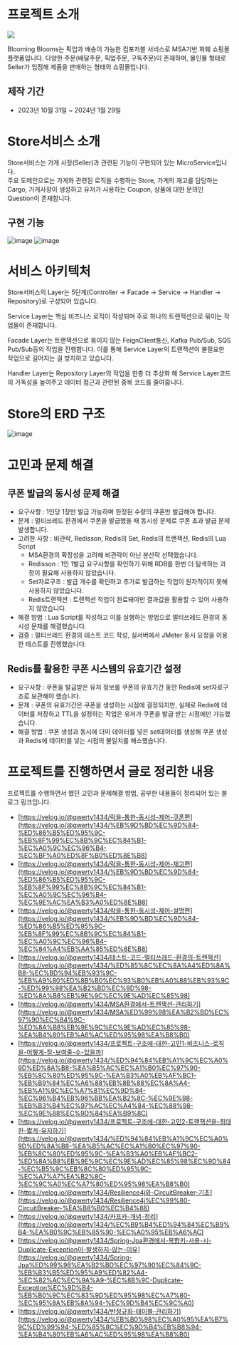 # 프로젝트 소개

![](https://velog.velcdn.com/images/qwerty1434/post/c27ed136-9acd-4cfe-a44a-25281973d46f/image.png)

Blooming Blooms는 픽업과 배송이 가능한 컴포저블 서비스로 MSA기반 화훼 쇼핑몰 플랫폼입니다. 다양한 주문(배달주문, 픽업주문, 구독주문)이 존재하며, 몰인몰 형태로 Seller가 입점해 제품을 판매하는 형태의 쇼핑몰입니다.

## 제작 기간
- 2023년 10월 31일 ~ 2024년 1월 29일

# Store서비스 소개

Store서비스는 가게 사장(Seller)과 관련된 기능이 구현되어 있는 MicroService입니다. 
</br>
주요 도메인으로는 가게와 관련된 로직을 수행하는 Store, 가게의 재고를 담당하는 Cargo, 가게사장이 생성하고 유저가 사용하는 Coupon, 상품에 대한 문의인 Question이 존재합니다. 

## 구현 기능
![image](https://github.com/qwerty1434/BB-Store/assets/25142537/f0c2a8a9-1629-4a93-aa75-456c0888d66c)
![image](https://github.com/qwerty1434/BB-Store/assets/25142537/a33b17d4-423b-4286-8e58-ebe018d972b9)



# 서비스 아키텍처

Store서비스의 Layer는 5단계(Controller → Facade → Service → Handler → Repository)로 구성되어 있습니다. 

Service Layer는 핵심 비즈니스 로직이 작성되며 주로 하나의 트랜잭션으로 묶이는 작업들이 존재합니다. 

Facade Layer는 트랜잭션으로 묶이지 않는 FeignClient통신, Kafka Pub/Sub, SQS Pub/Sub등의 작업을 진행합니다. 이를 통해 Service Layer의 트랜잭션이 불필요한 작업으로 길어지는 걸 방지하고 있습니다.

Handler Layer는 Repository Layer의 작업을 한층 더 추상화 해 Service Layer코드의 가독성을 높여주고 데이터 접근과 관련된 중복 코드를 줄여줍니다.

# Store의 ERD 구조
![image](https://github.com/qwerty1434/BB-Store/assets/25142537/f8f437a2-f177-4968-9ba0-8face4641b38)


# 고민과 문제 해결

## 쿠폰 발급의 동시성 문제 해결 

- 요구사항 : 1인당 1장만 발급 가능하며 한정된 수량의 쿠폰만 발급해야 합니다.
- 문제 : 멀티쓰레드 환경에서 쿠폰을 발급했을 때 동시성 문제로 쿠폰 초과 발급 문제 발생합니다.
- 고려한 사항 : 비관락, Redisson, Redis의 Set, Redis의 트랜잭션, Redis의 Lua Script
    - MSA환경의 확장성을 고려해 비관락이 아닌 분산락 선택했습니다.
    - Redisson : 1인 1발급 요구사항을 확인하기 위해 RDB를 한번 더 탐색하는 과정이 필요해 사용하지 않았습니다.
    - Set자료구조 : 발급 개수를 확인하고 추가로 발급하는 작업이 원자적이지 못해 사용하지 않았습니다.
    - Redis트랜잭션 : 트랜잭션 작업이 완료돼야만 결과값을 활용할 수 있어 사용하지 않았습니다.
- 해결 방법 : Lua Script를 작성하고 이를 실행하는 방법으로 멀티쓰레드 환경의 동시성 문제를 해결했습니다.
- 검증 : 멀티쓰레드 환경의 테스트 코드 작성, 실서버에서 JMeter 동시 요청을 이용한 테스트를 진행했습니다.

## Redis를 활용한 쿠폰 시스템의 유효기간 설정 

- 요구사항 : 쿠폰을 발급받은 유저 정보를 쿠폰의 유효기간 동안 Redis에 set자료구조로 보관해야 했습니다.
- 문제 : 쿠폰의 유효기간은 쿠폰을 생성하는 시점에 결정되지만, 실제로 Redis에 데이터를 저장하고 TTL을 설정하는 작업은 유저가 쿠폰을 발급 받는 시점에만 가능했습니다.
- 해결 방법 : 쿠폰 생성과 동시에 더미 데이터를 넣은 set데이터를 생성해 쿠폰 생성과 Redis에 데이터를 넣는 시점의 불일치를 해소했습니다.


# 프로젝트를 진행하면서 글로 정리한 내용
프로젝트를 수행하면서 했던 고민과 문제해결 방법, 공부한 내용들이 정리되어 있는 블로그 링크입니다.
- [https://velog.io/@qwerty1434/락을-통한-동시성-제어-쿠폰편](https://velog.io/@qwerty1434/%EB%9D%BD%EC%9D%84-%ED%86%B5%ED%95%9C-%EB%8F%99%EC%8B%9C%EC%84%B1-%EC%A0%9C%EC%96%B4-%EC%BF%A0%ED%8F%B0%ED%8E%B8)
- [https://velog.io/@qwerty1434/락을-통한-동시성-제어-재고편](https://velog.io/@qwerty1434/%EB%9D%BD%EC%9D%84-%ED%86%B5%ED%95%9C-%EB%8F%99%EC%8B%9C%EC%84%B1-%EC%A0%9C%EC%96%B4-%EC%9E%AC%EA%B3%A0%ED%8E%B8)
- [https://velog.io/@qwerty1434/락을-통한-동시성-제어-설명편](https://velog.io/@qwerty1434/%EB%9D%BD%EC%9D%84-%ED%86%B5%ED%95%9C-%EB%8F%99%EC%8B%9C%EC%84%B1-%EC%A0%9C%EC%96%B4-%EC%84%A4%EB%AA%85%ED%8E%B8)
- [https://velog.io/@qwerty1434/테스트-코드-멀티쓰레드-환경의-트랜잭션](https://velog.io/@qwerty1434/%ED%85%8C%EC%8A%A4%ED%8A%B8-%EC%BD%94%EB%93%9C-%EB%A9%80%ED%8B%B0%EC%93%B0%EB%A0%88%EB%93%9C-%ED%99%98%EA%B2%BD%EC%9D%98-%ED%8A%B8%EB%9E%9C%EC%9E%AD%EC%85%98)
- [https://velog.io/@qwerty1434/MSA환경에서-트랜잭션-관리하기](https://velog.io/@qwerty1434/MSA%ED%99%98%EA%B2%BD%EC%97%90%EC%84%9C-%ED%8A%B8%EB%9E%9C%EC%9E%AD%EC%85%98-%EA%B4%80%EB%A6%AC%ED%95%98%EA%B8%B0)
- [https://velog.io/@qwerty1434/프로젝트-구조에-대한-고민1-비즈니스-로직을-어떻게-잘-보여줄-수-있을까](https://velog.io/@qwerty1434/%ED%94%84%EB%A1%9C%EC%A0%9D%ED%8A%B8-%EA%B5%AC%EC%A1%B0%EC%97%90-%EB%8C%80%ED%95%9C-%EA%B3%A0%EB%AF%BC1-%EB%B9%84%EC%A6%88%EB%8B%88%EC%8A%A4-%EB%A1%9C%EC%A7%81%EC%9D%84-%EC%96%B4%EB%96%BB%EA%B2%8C-%EC%9E%98-%EB%B3%B4%EC%97%AC%EC%A4%84-%EC%88%98-%EC%9E%88%EC%9D%84%EA%B9%8C)
- [https://velog.io/@qwerty1434/프로젝트-구조에-대한-고민2-트랜잭션을-최대한-짧게-유지하기](https://velog.io/@qwerty1434/%ED%94%84%EB%A1%9C%EC%A0%9D%ED%8A%B8-%EA%B5%AC%EC%A1%B0%EC%97%90-%EB%8C%80%ED%95%9C-%EA%B3%A0%EB%AF%BC2-%ED%8A%B8%EB%9E%9C%EC%9E%AD%EC%85%98%EC%9D%84-%EC%B5%9C%EB%8C%80%ED%95%9C-%EC%A7%A7%EA%B2%8C-%EC%9C%A0%EC%A7%80%ED%95%98%EA%B8%B0)
- [https://velog.io/@qwerty1434/Resilience4j와-CircuitBreaker-기초](https://velog.io/@qwerty1434/Resilience4j%EC%99%80-CircuitBreaker-%EA%B8%B0%EC%B4%88)
- [https://velog.io/@qwerty1434/카프카-개념-정리](https://velog.io/@qwerty1434/%EC%B9%B4%ED%94%84%EC%B9%B4-%EA%B0%9C%EB%85%90-%EC%A0%95%EB%A6%AC)
- [https://velog.io/@qwerty1434/Spring-Jpa환경에서-복합키-사용-시-Duplicate-Exception이-발생하지-않는-이유](https://velog.io/@qwerty1434/Spring-Jpa%ED%99%98%EA%B2%BD%EC%97%90%EC%84%9C-%EB%B3%B5%ED%95%A9%ED%82%A4-%EC%82%AC%EC%9A%A9-%EC%8B%9C-Duplicate-Exception%EC%9D%B4-%EB%B0%9C%EC%83%9D%ED%95%98%EC%A7%80-%EC%95%8A%EB%8A%94-%EC%9D%B4%EC%9C%A0)
- [https://velog.io/@qwerty1434/반정규화-테이블-관리하기](https://velog.io/@qwerty1434/%EB%B0%98%EC%A0%95%EA%B7%9C%ED%99%94-%ED%85%8C%EC%9D%B4%EB%B8%94-%EA%B4%80%EB%A6%AC%ED%95%98%EA%B8%B0)

